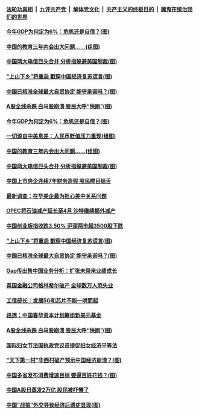 ####  [法轮功真相](../../../../basic/blob/master/README.md?t=03101701) &nbsp;|&nbsp; [九评共产党](../../../../9ping.md/blob/master/README.md?t=03101701) &nbsp;|&nbsp; [解体党文化](../../../../jtdwh.md/blob/master/README.md?t=03101701)  &nbsp;|&nbsp; [共产主义的终极目的](../../../../gczydzjmd.md/blob/master/README.md?t=03101701) &nbsp;|&nbsp; [魔鬼在统治我们的世界](../../../../mgztzwmdsj.md/blob/master/README.md?t=03101701) 

#### [今年GDP为何定为6%：危机还是自信？(图)](../pages/p5/965072.md?t=03101701) 

#### [中国的教育三年内会出大问题……(组图)](../pages/p5/965061.md?t=03101701) 

#### [中国两大电信巨头合并 分析指躲避美国制裁(图)](../pages/p5/965058.md?t=03101701) 

#### [“上山下乡”将重启 戳穿中国经济复苏谎言(图)](../pages/p5/965018.md?t=03101701) 

#### [中国已核准全球最大自贸协定 能守承诺吗？(图)](../pages/p5/965008.md?t=03101701) 

#### [A股全线杀跌 白马股崩溃 股民大呼“快跑”(图)](../pages/p5/964965.md?t=03101701) 

#### [今年GDP为何定为6%：危机还是自信？(图)](../pages/p5/965072.md?t=03101701) 

#### [一切源自中美息差：人民币贬值压力重现(组图)](../pages/p5/965065.md?t=03101701) 

#### [中国的教育三年内会出大问题……(组图)](../pages/p5/965061.md?t=03101701) 

#### [中国两大电信巨头合并 分析指躲避美国制裁(图)](../pages/p5/965058.md?t=03101701) 

#### [中国上市央企连续7年财务造假 股民瞠目结舌](../pages/p5/965050.md?t=03101701) 

#### [最新调查：在华美企最为担心美中关系问题](../pages/p5/965041.md?t=03101701) 

#### [OPEC将石油减产延长至4月 沙特继续额外减产](../pages/p5/965024.md?t=03101701) 

#### [中国创业板指收跌3.50% 沪深两市超3500股下跌](../pages/p5/965022.md?t=03101701) 

#### [“上山下乡”将重启 戳穿中国经济复苏谎言(图)](../pages/p5/965018.md?t=03101701) 

#### [中国已核准全球最大自贸协定 能守承诺吗？(图)](../pages/p5/965008.md?t=03101701) 

#### [Gap传出售中国业务分析：扩张未带来业绩成长](../pages/p5/964992.md?t=03101701) 

#### [英国金融公司格林希尔破产 全球数万人恐失业](../pages/p5/964991.md?t=03101701) 

#### [工信部长：发展5G和芯片不能一哄而起](../pages/p5/964989.md?t=03101701) 

#### [路透：中国春华资本计划筹组新美元基金](../pages/p5/964985.md?t=03101701) 

#### [A股全线杀跌 白马股崩溃 股民大呼“快跑”(图)](../pages/p5/964965.md?t=03101701) 

#### [国际妇女节法国执政党议员提促妇女经济平等法](../pages/p5/964963.md?t=03101701) 

#### [“天下第一村”华西村破产预示中国经济崩溃？(图)](../pages/p5/964956.md?t=03101701) 

#### [中国多省发布消费增速目标 要逼百姓花钱？(图)](../pages/p5/964923.md?t=03101701) 

#### [中国A股日蒸发2万亿 股民被吓懵了](../pages/p5/964914.md?t=03101701) 

#### [中国“战狼”外交导致经济后遗症显现(图)](../pages/p5/964906.md?t=03101701) 

